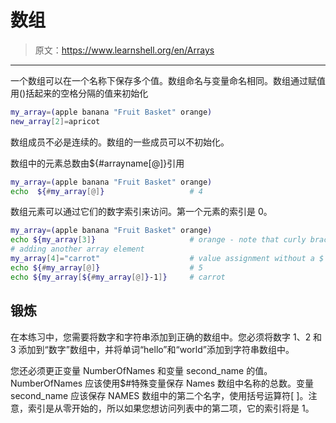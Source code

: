 # 数组

> 原文：<https://www.learnshell.org/en/Arrays>

* * *

一个数组可以在一个名称下保存多个值。数组命名与变量命名相同。数组通过赋值用()括起来的空格分隔的值来初始化

```sh
my_array=(apple banana "Fruit Basket" orange)
new_array[2]=apricot 
```

数组成员不必是连续的。数组的一些成员可以不初始化。

数组中的元素总数由${#arrayname[@]}引用

```sh
my_array=(apple banana "Fruit Basket" orange)
echo  ${#my_array[@]}                   # 4 
```

数组元素可以通过它们的数字索引来访问。第一个元素的索引是 0。

```sh
my_array=(apple banana "Fruit Basket" orange)
echo ${my_array[3]}                     # orange - note that curly brackets are needed
# adding another array element
my_array[4]="carrot"                    # value assignment without a $ and curly brackets
echo ${#my_array[@]}                    # 5
echo ${my_array[${#my_array[@]}-1]}     # carrot 
```

## 锻炼

在本练习中，您需要将数字和字符串添加到正确的数组中。您必须将数字 1、2 和 3 添加到“数字”数组中，并将单词“hello”和“world”添加到字符串数组中。

您还必须更正变量 NumberOfNames 和变量 second_name 的值。NumberOfNames 应该使用$#特殊变量保存 Names 数组中名称的总数。变量 second_name 应该保存 NAMES 数组中的第二个名字，使用括号运算符[ ]。注意，索引是从零开始的，所以如果您想访问列表中的第二项，它的索引将是 1。